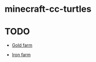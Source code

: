 # minecraft-cc-turtles

# TODO

 - [Gold farm](https://www.youtube.com/watch?v=usqlRjOHoqA&ab_channel=Skeej_Inc)

 - [Iron farm](https://www.youtube.com/watch?v=O-Zy07ksERk&ab_channel=Skeej_Inc)